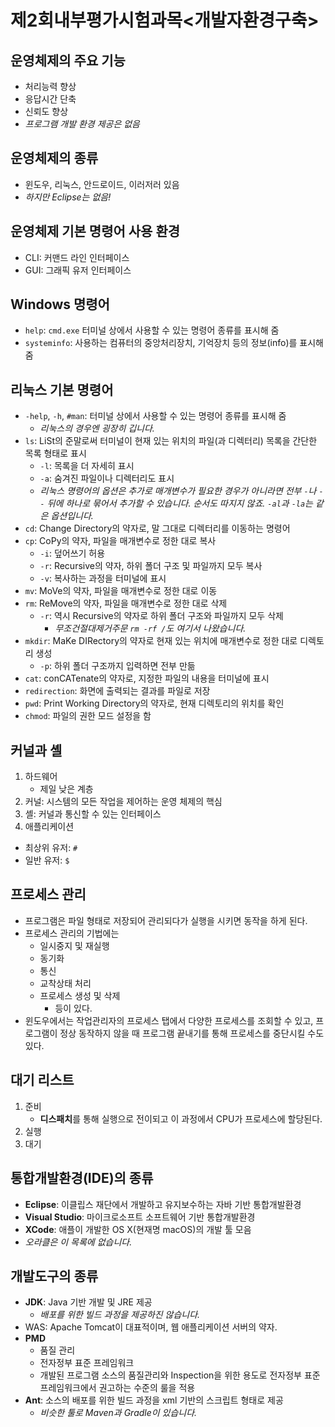 ﻿# 제2회내부평가시험과목<개발자환경구축>

## 운영체제의 주요 기능

- 처리능력 향상
- 응답시간 단축
- 신뢰도 향상
- *프로그램 개발 환경 제공은 없음*

## 운영체제의 종류

- 윈도우, 리눅스, 안드로이드, 이러저러 있음
- *하지만 Eclipse는 없음!*

## 운영체제 기본 명령어 사용 환경

- CLI: 커맨드 라인 인터페이스
- GUI: 그래픽 유저 인터페이스

## Windows 명령어

- `help`: `cmd.exe` 터미널 상에서 사용할 수 있는 명령어 종류를 표시해 줌
- `systeminfo`: 사용하는 컴퓨터의 중앙처리장치, 기억장치 등의 정보(info)를 표시해 줌

## 리눅스 기본 명령어

- `-help`, `-h`, `#man`: 터미널 상에서 사용할 수 있는 명령어 종류를 표시해 줌
    - *리눅스의 경우엔 굉장히 깁니다.*
- `ls`: LiSt의 준말로써 터미널이 현재 있는 위치의 파일(과 디렉터리) 목록을 간단한 목록 형태로 표시
    - `-l`: 목록을 더 자세히 표시
    - `-a`: 숨겨진 파일이나 디렉터리도 표시
    - *리눅스 명령어의 옵션은 추가로 매개변수가 필요한 경우가 아니라면 전부 `-`나 `--` 뒤에 하나로 묶어서 추가할 수 있습니다. 순서도 따지지 않죠. `-al`과 `-la`는 같은 옵션입니다.*
- `cd`: Change Directory의 약자로, 말 그대로 디렉터리를 이동하는 명령어
- `cp`: CoPy의 약자, 파일을 매개변수로 정한 대로 복사
    - `-i`: 덮어쓰기 허용
    - `-r`: Recursive의 약자, 하위 폴더 구조 및 파일까지 모두 복사
    - `-v`: 복사하는 과정을 터미널에 표시
- `mv`: MoVe의 약자, 파일을 매개변수로 정한 대로 이동
- `rm`: ReMove의 약자, 파일을 매개변수로 정한 대로 삭제
    - `-r`: 역시 Recursive의 약자로 하위 폴더 구조와 파일까지 모두 삭제
        - *무조건절대제거주문 `rm -rf /`도 여기서 나왔습니다.*
- `mkdir`: MaKe DIRectory의 약자로 현재 있는 위치에 매개변수로 정한 대로 디렉토리 생성
    - `-p`: 하위 폴더 구조까지 입력하면 전부 만듦
- `cat`: conCATenate의 약자로, 지정한 파일의 내용을 터미널에 표시
- `redirection`: 화면에 출력되는 결과를 파일로 저장
- `pwd`: Print Working Directory의 약자로, 현재 디렉토리의 위치를 확인
- `chmod`: 파일의 권한 모드 설정을 함

## 커널과 셸

1. 하드웨어
    - 제일 낮은 계층
2. 커널: 시스템의 모든 작업을 제어하는 운영 체제의 핵심
3. 셸: 커널과 통신할 수 있는 인터페이스
4. 애플리케이션
- 최상위 유저: `#`
- 일반 유저: `$`

## 프로세스 관리

- 프로그램은 파일 형태로 저장되어 관리되다가 실행을 시키면 동작을 하게 된다.
- 프로세스 관리의 기법에는
    - 일시중지 및 재실행
    - 동기화
    - 통신
    - 교착상태 처리
    - 프로세스 생성 및 삭제
        - 등이 있다.
- 윈도우에서는 작업관리자의 프로세스 탭에서 다양한 프로세스를 조회할 수 있고, 프로그램이 정상 동작하지 않을 때 프로그램 끝내기를 통해 프로세스를 중단시킬 수도 있다.

## 대기 리스트

1. 준비
    - **디스패치**를 통해 실행으로 전이되고 이 과정에서 CPU가 프로세스에 할당된다.
2. 실행
3. 대기

## 통합개발환경(IDE)의 종류

- **Eclipse**: 이클립스 재단에서 개발하고 유지보수하는 자바 기반 통합개발환경
- **Visual Studio**: 마이크로소프트 소프트웨어 기반 통합개발환경
- **XCode**: 애플이 개발한 OS X(현재명 macOS)의 개발 툴 모음
- *오라클은 이 목록에 없습니다.*

## 개발도구의 종류

- **JDK**: Java 기반 개발 및 JRE 제공
    - *배포를 위한 빌드 과정을 제공하진 않습니다.*
- WAS: Apache Tomcat이 대표적이며, 웹 애플리케이션 서버의 약자.
- **PMD**
    - 품질 관리
    - 전자정부 표준 프레임워크
    - 개발된 프로그램 소스의 품질관리와 Inspection을 위한 용도로 전자정부 표준 프레임워크에서 권고하는 수준의 룰을 적용
- **Ant**: 소스의 배포를 위한 빌드 과정을 xml 기반의 스크립트 형태로 제공
    - *비슷한 툴로 Maven과 Gradle이 있습니다.*
